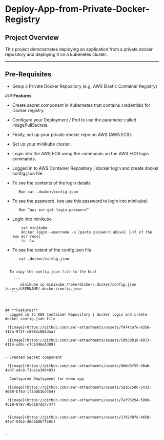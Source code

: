 # Deploy-App-from-Private-Docker-Registry

## **Project Overview**
This project demonstrates deploying an application from a private docker repository and deploying it on a kubenetes cluster.

---

## **Pre-Requisites**  
- Setup a Private Docker Repository (e.g. AWS Elastic Container Registry)

#/# **Features**
- Create secret component in Kubernetes that contains credentials for Docker registry.
- Configure your Deployment / Pod to use the parameter called imagePullSecrets.
- Firstly, set up your private docker repo on AWS (AWS ECR).
- Set up your minikube cluster.
- Login into the AWS ECR using the commands on the AWS ECR login commands.
- Logged in to AWS Container Repository | docker login and create docker config.json file
-  To see the contents of the login details.
    ```
       Run cat .docker/config.json
    ```
-  To see the password. (we use this password to login into minikube)
   ```
      Run “aws ecr get login-password”
   ```
   
- Login into minikube
  ```
      ssh minikube
      docker login –username -p [paste password above] [url of the aws ecr repo]
      ls -la
  ```
  
- To see the cotent of the config.json file
  ```
     cat .docker/config.json
 ```

- To copy the config.json file to the host

     ```
        minikube cp minikube:/home/docker/.docker/config.json /users/USERNAME/.docker/config.json
    ```
    

   
## **Features**
- Logged in to AWS Container Repository | docker login and create docker config.json file
  
  ![image](https://github.com/user-attachments/assets/f474cafe-9356-417a-972f-c8983c003daa)

  ![image](https://github.com/user-attachments/assets/5d939b18-b073-4114-ad0c-c7c5346d3d09)


- Created Secret component

  ![image](https://github.com/user-attachments/assets/d0dd8f55-d8ab-4a07-a0c8-71ce1e380483)

- Configured Deployment for demo app

  ![image](https://github.com/user-attachments/assets/5d162500-5432-4080-bf8d-1f3ddb3bd354)

  ![image](https://github.com/user-attachments/assets/7a793294-58b6-4519-9797-95d187dd7747)


  ![image](https://github.com/user-attachments/assets/17d2d07d-4658-44e7-936b-d8d2b06ff60c)


-
